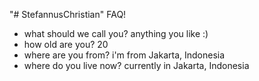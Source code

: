 "# StefannusChristian" 
FAQ!
- what should we call you?
anything you like :)
- how old are you?
20
- where are you from?
i'm from Jakarta, Indonesia
- where do you live now?
currently in Jakarta, Indonesia
